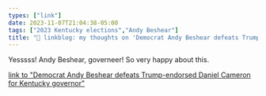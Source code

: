 ```yaml
---
types: ["link"]
date: 2023-11-07T21:04:38-05:00
tags: ["2023 Kentucky elections","Andy Beshear"]
title: "🔗 linkblog: my thoughts on 'Democrat Andy Beshear defeats Trump-endorsed Daniel Cameron for Kentucky governor "
---
```

Yesssss! Andy Beshear, governeer! So very happy about this.

[link to "Democrat Andy Beshear defeats Trump-endorsed Daniel Cameron for Kentucky governor"](https://www.kentucky.com/article281246543.html)

